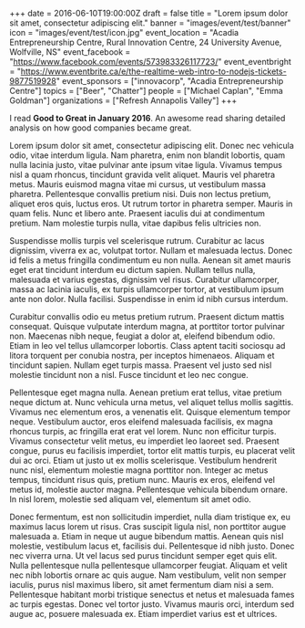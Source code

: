 +++
date = 2016-06-10T19:00:00Z
draft = false
title = "Lorem ipsum dolor sit amet, consectetur adipiscing elit."
banner = "images/event/test/banner"
icon = "images/event/test/icon.jpg"
event_location = "Acadia Entrepreneurship Centre, Rural Innovation Centre, 24 University Avenue, Wolfville, NS"
event_facebook = "https://www.facebook.com/events/573983326117723/"
event_eventbright = "https://www.eventbrite.ca/e/the-realtime-web-intro-to-nodejs-tickets-9877519928"
event_sponsors = ["innovacorp", "Acadia Entrepreneurship Centre"]
topics = ["Beer", "Chatter"]
people = ["Michael Caplan", "Emma Goldman"]
organizations = ["Refresh Annapolis Valley"]
+++

I read **Good to Great in January 2016**. An awesome read sharing detailed analysis on how good companies became great.

Lorem ipsum dolor sit amet, consectetur adipiscing elit. Donec nec vehicula odio, vitae interdum ligula. Nam pharetra, enim non blandit lobortis, quam nulla lacinia justo, vitae pulvinar ante ipsum vitae ligula. Vivamus tempus nisl a quam rhoncus, tincidunt gravida velit aliquet. Mauris vel pharetra metus. Mauris euismod magna vitae mi cursus, ut vestibulum massa pharetra. Pellentesque convallis pretium nisi. Duis non lectus pretium, aliquet eros quis, luctus eros. Ut rutrum tortor in pharetra semper. Mauris in quam felis. Nunc et libero ante. Praesent iaculis dui at condimentum pretium. Nam molestie turpis nulla, vitae dapibus felis ultricies non.

Suspendisse mollis turpis vel scelerisque rutrum. Curabitur ac lacus dignissim, viverra ex ac, volutpat tortor. Nullam et malesuada lectus. Donec id felis a metus fringilla condimentum eu non nulla. Aenean sit amet mauris eget erat tincidunt interdum eu dictum sapien. Nullam tellus nulla, malesuada et varius egestas, dignissim vel risus. Curabitur ullamcorper, massa ac lacinia iaculis, ex turpis ullamcorper tortor, at vestibulum ipsum ante non dolor. Nulla facilisi. Suspendisse in enim id nibh cursus interdum.

Curabitur convallis odio eu metus pretium rutrum. Praesent dictum mattis consequat. Quisque vulputate interdum magna, at porttitor tortor pulvinar non. Maecenas nibh neque, feugiat a dolor at, eleifend bibendum odio. Etiam in leo vel tellus ullamcorper lobortis. Class aptent taciti sociosqu ad litora torquent per conubia nostra, per inceptos himenaeos. Aliquam et tincidunt sapien. Nullam eget turpis massa. Praesent vel justo sed nisl molestie tincidunt non a nisl. Fusce tincidunt et leo nec congue.

Pellentesque eget magna nulla. Aenean pretium erat tellus, vitae pretium neque dictum at. Nunc vehicula urna metus, vel aliquet tellus mollis sagittis. Vivamus nec elementum eros, a venenatis elit. Quisque elementum tempor neque. Vestibulum auctor, eros eleifend malesuada facilisis, ex magna rhoncus turpis, ac fringilla erat erat vel lorem. Nunc non efficitur turpis. Vivamus consectetur velit metus, eu imperdiet leo laoreet sed. Praesent congue, purus eu facilisis imperdiet, tortor elit mattis turpis, eu placerat velit dui ac orci. Etiam ut justo ut ex mollis scelerisque. Vestibulum hendrerit nunc nisl, elementum molestie magna porttitor non. Integer ac metus tempus, tincidunt risus quis, pretium nunc. Mauris ex eros, eleifend vel metus id, molestie auctor magna. Pellentesque vehicula bibendum ornare. In nisl lorem, molestie sed aliquam vel, elementum sit amet odio.

Donec fermentum, est non sollicitudin imperdiet, nulla diam tristique ex, eu maximus lacus lorem ut risus. Cras suscipit ligula nisl, non porttitor augue malesuada a. Etiam in neque ut augue bibendum mattis. Aenean quis nisl molestie, vestibulum lacus et, facilisis dui. Pellentesque id nibh justo. Donec nec viverra urna. Ut vel lacus sed purus tincidunt semper eget quis elit. Nulla pellentesque nulla pellentesque ullamcorper feugiat. Aliquam et velit nec nibh lobortis ornare ac quis augue. Nam vestibulum, velit non semper iaculis, purus nisl maximus libero, sit amet fermentum diam nisi a sem. Pellentesque habitant morbi tristique senectus et netus et malesuada fames ac turpis egestas. Donec vel tortor justo. Vivamus mauris orci, interdum sed augue ac, posuere malesuada ex. Etiam imperdiet varius est et ultrices.
